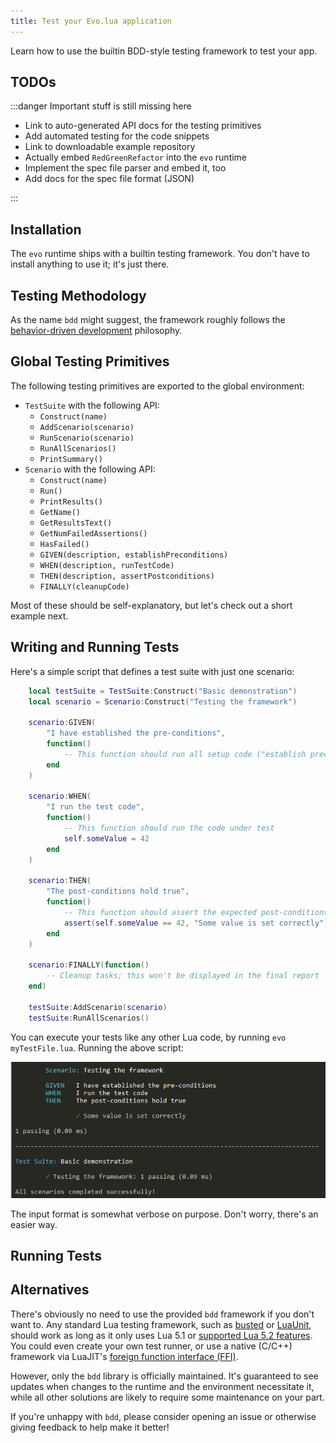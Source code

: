 ```yaml
---
title: Test your Evo.lua application
---
```


Learn how to use the builtin BDD-style testing framework to test your app.

## TODOs

:::danger Important stuff is still missing here

* Link to auto-generated API docs for the testing primitives
* Add automated testing for the code snippets
* Link to downloadable example repository
* Actually embed ``RedGreenRefactor`` into the ``evo`` runtime
* Implement the spec file parser and embed it, too
* Add docs for the spec file format (JSON)

:::

## Installation

The ``evo`` runtime ships with a builtin testing framework. You don't have to install anything to use it; it's just there.

## Testing Methodology

As the name ``bdd`` might suggest, the framework roughly follows the [behavior-driven development](https://en.wikipedia.org/wiki/Behavior-driven_development) philosophy.

## Global Testing Primitives

The following testing primitives are exported to the global environment:

* ``TestSuite`` with the following API:
  * ``Construct(name)``
  * ``AddScenario(scenario)``
  * ``RunScenario(scenario)``
  * ``RunAllScenarios()``
  * ``PrintSummary()``
* ``Scenario`` with the following API:
  * ``Construct(name)``
  * ``Run()``
  * ``PrintResults()``
  * ``GetName()``
  * ``GetResultsText()``
  * ``GetNumFailedAssertions()``
  * ``HasFailed()``
  * ``GIVEN(description, establishPreconditions)``
  * ``WHEN(description, runTestCode)``
  * ``THEN(description, assertPostconditions)``
  * ``FINALLY(cleanupCode)``

Most of these should be self-explanatory, but let's check out a short example next.

## Writing and Running Tests

Here's a simple script that defines a test suite with just one scenario:

```lua title="bdd-demo.lua"
	local testSuite = TestSuite:Construct("Basic demonstration")
	local scenario = Scenario:Construct("Testing the framework")

	scenario:GIVEN(
		"I have established the pre-conditions",
		function()
			-- This function should run all setup code ("establish preconditions" for the test)
		end
	)

	scenario:WHEN(
		"I run the test code",
		function()
			-- This function should run the code under test
			self.someValue = 42
		end
	)

	scenario:THEN(
		"The post-conditions hold true",
		function()
			-- This function should assert the expected post-conditions
			assert(self.someValue == 42, "Some value is set correctly")
		end
	)

	scenario:FINALLY(function()
		-- Cleanup tasks; this won't be displayed in the final report
	end)

	testSuite:AddScenario(scenario)
	testSuite:RunAllScenarios()
```

You can execute your tests like any other Lua code, by running ``evo myTestFile.lua``. Running the above script:

![Screenshot of the BDD test output](bdd-test-output-example.png)

The input format is somewhat verbose on purpose. Don't worry, there's an easier way.

## Running Tests



## Alternatives

There's obviously no need to use the provided ``bdd`` framework if you don't want to. Any standard Lua testing framework, such as [busted](https://github.com/Olivine-Labs/busted) or [LuaUnit](https://luarocks.org/modules/bluebird75/luaunit), should work as long as it only uses Lua 5.1 or [supported Lua 5.2 features](https://luajit.org/extensions.html). You could even create your own test runner, or use a native (C/C++) framework via LuaJIT's [foreign function interface (FFI)](https://luajit.org/ext_ffi.html).

However, only the ``bdd`` library is officially maintained. It's guaranteed to see updates when changes to the runtime and the environment necessitate it, while all other solutions are likely to require some maintenance on your part.

If you're unhappy with ``bdd``, please consider opening an issue or otherwise giving feedback to help make it better!
